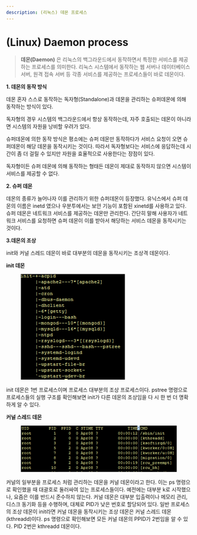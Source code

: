 ```yaml
---
description: (리눅스) 데몬 프로세스
---
```


# (Linux) Daemon process

> **데몬(Daemon)** 은 리눅스의 백그라운드에서 동작하면서 특정한 서비스를 제공하는 프로세스를 의미한다. 리눅스 시스템에서 동작하는 웹 서버나 데이터베이스 서버, 원격 접속 서버 등 각종 서비스를 제공하는 프로세스들이 바로 데몬이다.

**1. 데몬의 동작 방식**

데몬 혼자 스스로 동작하는 독자형(Standalone)과 데몬을 관리하는 슈퍼데몬에 의해 동작하는 방식이 있다.

독자형의 경우 시스템의 백그라운드에서 항상 동작하는데, 자주 호출되는 데몬이 아니라면 시스템의 자원을 낭비할 우려가 있다.

슈퍼데몬에 의한 동작 방식은 평소에는 슈퍼 데몬만 동작하다가 서비스 요청이 오면 슈퍼데몬이 해당 데몬을 동작시키는 것이다. 따라서 독자형보다는 서비스에 응답하는데 시간이 좀 더 걸릴 수 있지만 자원을 효율적으로 사용한다는 장점이 있다.

독자형이든 슈퍼 데몬에 의해 동작하는 형태든 데몬이 제대로 동작하지 않으면 시스템이 서비스를 제공할 수 없다.

**2. 슈퍼 데몬**

데몬의 종류가 늘어나자 이를 관리하기 위한 슈퍼데몬이 등장했다. 유닉스에서 슈퍼 데몬의 이름은 inetd 였으나 우분투에서는 보안 기능이 포함된 xinetd를 사용하고 있다. 슈퍼 데몬은 네트워크 서비스를 제공하는 데몬만 관리한다. 간단히 말해 사용자가 네트워크 서비스를 요청하면 슈퍼 데몬이 이를 받아서 해당하는 서비스 데몬을 동작시키는 것이다.

**3.데몬의 조상**

init와 커널 스레드 데몬이 바로 대부분의 데몬을 동작시키는 조상격 데몬이다.

**init 데몬**

<figure><img src="../../../.gitbook/assets/image (2) (1) (1) (1) (1) (1) (1) (1) (1) (1) (1) (1) (1) (1).png" alt=""><figcaption></figcaption></figure>

init 데몬은 1번 프로세스이며 프로세스 대부분의 조상 프로세스이다. pstree 명령으로 프로세스들의 실행 구조를 확인해보면 init가 다른 데몬의 조상임을 다 시 한 번 더 명확하게 알 수 있다.

**커널 스레드 데몬**

<figure><img src="../../../.gitbook/assets/image (3) (1) (1) (1) (1) (1) (1) (1) (1) (1) (1) (1) (1).png" alt=""><figcaption></figcaption></figure>

커널의 일부분을 프로세스 처럼 관리하는 데몬을 커널 데몬이라고 한다. 이는 ps 명령으로 확인했을 때 대괄호로 둘러싸여 있는 프로세스들이다. 예전에는 대부분 k로 시작했으나, 요즘은 이를 반드시 준수하지 않는다. 커널 데몬은 대부분 입출력이나 메모리 관리, 디스크 동기화 등을 수행하며, 대체로 PID가 낮은 번호로 할당되어 있다. 일반 프로세스의 조상 데몬이 init라면 커널 데몬을 동작시키는 조상 데몬은 커널 스레드 데몬(kthreadd)이다. ps 명령으로 확인해보면 모든 커널 데몬의 PPID가 2번임을 알 수 있다. PID 2번은 kthreadd 데몬이다.
